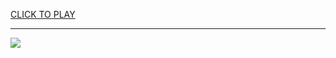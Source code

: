 
<a href="https://premium76.site?title=gambling_games_online_fake_money_unblocked&ref=13M">CLICK TO PLAY</a></h3>
<hr>

<a href="https://premium76.site?title=gambling_games_online_fake_money_unblocked&ref=13M"><img src="https://clearcache.store/games.png"></a>


